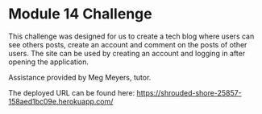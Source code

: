 # Module 14 Challenge

This challenge was designed for us to create a tech blog where users can see others
posts, create an account and comment on the posts of other users. The site can be used by creating an account and logging in after opening the application. 

Assistance provided by Meg Meyers, tutor. 

The deployed URL can be found here: https://shrouded-shore-25857-158aed1bc09e.herokuapp.com/

